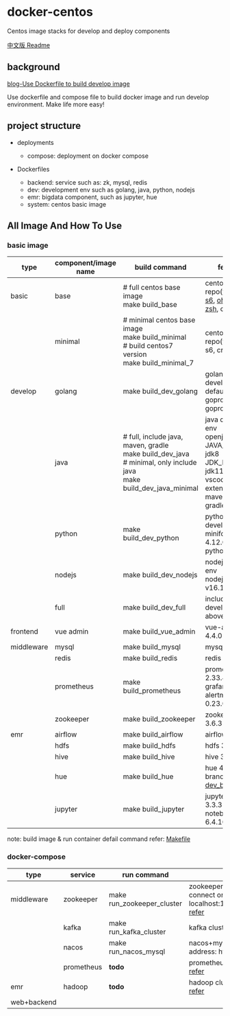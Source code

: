 # docker-centos
Centos image stacks for develop and deploy components

[中文版 Readme](https://github.com/smiecj/docker-centos/blob/main/README_zh.md)

## background
[blog-Use Dockerfile to build develop image](https://smiecj.github.io/2021/12/19/dockerfile-centos-dev/)

Use dockerfile and compose file to build docker image and run develop environment. Make life more easy!

## project structure
- deployments
  - compose: deployment on docker compose

- Dockerfiles
  - backend: service such as: zk, mysql, redis
  - dev: development env such as golang, java, python, nodejs
  - emr: bigdata component, such as jupyter, hue
  - system: centos basic image

## All Image And How To Use

### basic image

|  type   | component/image name  | build command | feature
|  ----  | ---- | ---- | ---- |
| basic  | base | # full centos base image<br>make build_base | centos8, yum repo([tsinghua](https://mirrors.tuna.tsinghua.edu.cn/centos-vault/)), [s6](https://github.com/just-containers/s6-overlay), [oh-my-zsh](https://github.com/ohmyzsh/ohmyzsh), crontab  |
|   | minimal | # minimal centos base image<br>make build_minimal<br># build centos7 version<br>make build_minimal_7  | centos, yum repo(tsinghua), s6, crontab |
| develop  | golang | make build_dev_golang | golang develop env<br>default goproxy: goproxy.cn |
|   | java | # full, include java, maven, gradle<br>make build_dev_java<br># minimal, only include java<br>make build_dev_java_minimal | java develop env<br>openjdk<br>JAVA_HOME: jdk8<br>JDK_HOME: jdk11 for vscode java extension<br>maven: 3.8.4<br>gradle: 7.0.2 |
|   | python | make build_dev_python | python develop env<br>miniforge: 4.12.0<br>python: 3.8 |
|   | nodejs | make build_dev_nodejs | nodejs develop env<br>nodejs: v16.15.0 |
|   | full | make build_dev_full | include all develop env above |
| frontend  | vue admin | make build_vue_admin | vue-admin 4.4.0 |
| middleware  | mysql | make build_mysql | mysql 8.0.27 |
|   | redis | make build_redis | redis 7.0-rc2 |
|   | prometheus | make build_prometheus | prometheus 2.33.4<br>grafana 8.4.2<br>alertmanager 0.23.0 |
|   | zookeeper | make build_zookeeper | zookeeper 3.6.3 |
| emr  | airflow | make build_airflow | airflow 2.1.2 |
|   | hdfs | make build_hdfs | hdfs 3.3.2 |
|   | hive | make build_hive | hive 3.1.2 |
|   | hue | make build_hue | hue 4.3.0 fix branch: [dev_bugfix](https://github.com/smiecj/hue/tree/dev_bugfix) |
|   | jupyter | make build_jupyter | jupyterlab 3.3.3<br>notebook 6.4.10 |

note: build image & run container defail command refer: [Makefile](https://github.com/smiecj/docker-centos/blob/main/Makefile)

### docker-compose

|  type   | service  | run command | feature
|  ----  | ---- | ---- | ---- |
|  middleware  | zookeeper | make run_zookeeper_cluster | zookeeper cluster(3 node)<br>connect on host: zkCli.sh -server localhost:12181<br>[refer](https://github.com/acntech/docker-zookeeper/blob/develop/docker-compose.cluster.yml) |
|    | kafka | make run_kafka_cluster | kafka cluster(3 node) |
|    | nacos | make run_nacos_mysql | nacos+mysql<br>address: http://localhost:8848 |
|    | prometheus | **todo** | prometheus+grafana+alertmanager<br>[refer](https://github.com/docker/awesome-compose/tree/master/prometheus-grafana) |
|  emr  | hadoop   | **todo** | hadoop cluster<br>[refer](https://zhuanlan.zhihu.com/p/421375012) |
|  web+backend  |  |  | |
